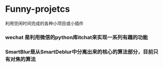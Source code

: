 ﻿# Funny-projetcs
利用空闲时间完成的各种小项目或小插件


### wechat 是利用微信的python库itchat来实现一系列有趣的功能
### SmartBlur是从SmartDeblur中分离出来的核心的算法部分，目前只有对焦的算法